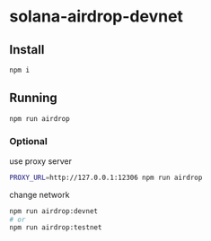# solana-airdrop-devnet

## Install

```bash
npm i
```

## Running

```bash
npm run airdrop
```

### Optional

use proxy server

```bash
PROXY_URL=http://127.0.0.1:12306 npm run airdrop

```

change network

```bash
npm run airdrop:devnet
# or
npm run airdrop:testnet
```


